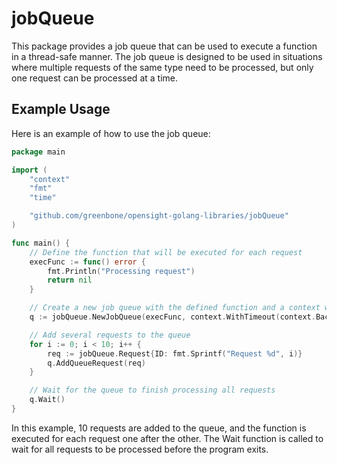 # jobQueue

This package provides a job queue that can be used to execute a function in a thread-safe manner. The job queue is designed to be used in situations where multiple requests of the same type need to be processed, but only one request can be processed at a time.

## Example Usage

Here is an example of how to use the job queue:

```go
package main

import (
	"context"
	"fmt"
	"time"

	"github.com/greenbone/opensight-golang-libraries/jobQueue"
)

func main() {
	// Define the function that will be executed for each request
	execFunc := func() error {
		fmt.Println("Processing request")
		return nil
	}

	// Create a new job queue with the defined function and a context with a 5 second timeout
	q := jobQueue.NewJobQueue(execFunc, context.WithTimeout(context.Background(), 5*time.Second))

	// Add several requests to the queue
	for i := 0; i < 10; i++ {
		req := jobQueue.Request{ID: fmt.Sprintf("Request %d", i)}
		q.AddQueueRequest(req)
	}

	// Wait for the queue to finish processing all requests
	q.Wait()
}
```

In this example, 10 requests are added to the queue, and the function is executed for each request one after the other. The Wait function is called to wait for all requests to be processed before the 
program exits.
